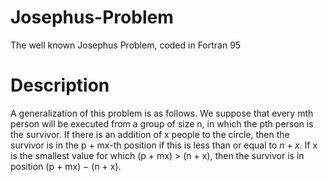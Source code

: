 # Josephus-Problem
The well known Josephus Problem, coded in Fortran 95

# Description
A generalization of this problem is as follows. We suppose that every mth person will be executed from a group of size n, in which the pth person is the survivor. If there is an addition of x people to the circle, then the survivor is in the p + mx-th position if this is less than or equal to $n + x$. If x is the smallest value for which (p + mx) > (n + x), then the survivor is in position (p + mx) − (n + x).
